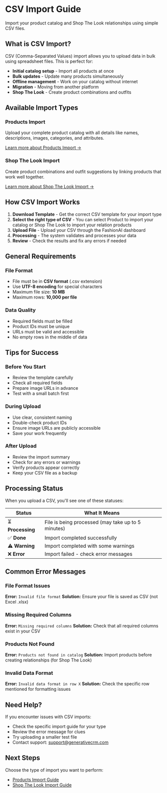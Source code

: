 # CSV Import Guide

Import your product catalog and Shop The Look relationships using simple CSV files.

## What is CSV Import?

CSV (Comma-Separated Values) import allows you to upload data in bulk using spreadsheet files. This is perfect for:

- **Initial catalog setup** - Import all products at once
- **Bulk updates** - Update many products simultaneously
- **Offline management** - Work on your catalog without internet
- **Migration** - Moving from another platform
- **Shop The Look** - Create product combinations and outfits

## Available Import Types

### Products Import
Upload your complete product catalog with all details like names, descriptions, images, categories, and attributes.

[Learn more about Products Import →](./products.md)

### Shop The Look Import
Create product combinations and outfit suggestions by linking products that work well together.

[Learn more about Shop The Look Import →](./shop-the-look.md)

## How CSV Import Works

1. **Download Template** - Get the correct CSV template for your import type
2. **Select the right type of CSV** - You can select Product to import your catalog or Shop The Look to import your relation products
3. **Upload File** - Upload your CSV through the FashionAI dashboard
4. **Processing** - The system validates and processes your data
5. **Review** - Check the results and fix any errors if needed

## General Requirements

### File Format
- File must be in **CSV format** (.csv extension)
- Use **UTF-8 encoding** for special characters
- Maximum file size: **10 MB**
- Maximum rows: **10,000 per file**

### Data Quality
- Required fields must be filled
- Product IDs must be unique
- URLs must be valid and accessible
- No empty rows in the middle of data

## Tips for Success

### Before You Start
- Review the template carefully
- Check all required fields
- Prepare image URLs in advance
- Test with a small batch first

### During Upload
- Use clear, consistent naming
- Double-check product IDs
- Ensure image URLs are publicly accessible
- Save your work frequently

### After Upload
- Review the import summary
- Check for any errors or warnings
- Verify products appear correctly
- Keep your CSV file as a backup

## Processing Status

When you upload a CSV, you'll see one of these statuses:

| Status | What It Means |
|--------|---------------|
| ⏳ **Processing** | File is being processed (may take up to 5 minutes) |
| ✅ **Done** | Import completed successfully |
| ⚠️ **Warning** | Import completed with some warnings |
| ❌ **Error** | Import failed - check error messages |

## Common Error Messages

### File Format Issues
**Error:** `Invalid file format`
**Solution:** Ensure your file is saved as CSV (not Excel .xlsx)

### Missing Required Columns
**Error:** `Missing required columns`
**Solution:** Check that all required columns exist in your CSV

### Products Not Found
**Error:** `Products not found in catalog`
**Solution:** Import products before creating relationships (for Shop The Look)

### Invalid Data Format
**Error:** `Invalid data format in row X`
**Solution:** Check the specific row mentioned for formatting issues

## Need Help?

If you encounter issues with CSV imports:

- Check the specific import guide for your type
- Review the error message for clues
- Try uploading a smaller test file
- Contact support: support@generativecrm.com

## Next Steps

Choose the type of import you want to perform:

- [Products Import Guide](./products.md)
- [Shop The Look Import Guide](./shop-the-look.md)
